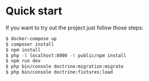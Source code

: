 # Quick start

If you want to try out the project just follow those steps:

```bash
$ docker-compose up
$ composer install
$ npm install
$ php -S localhost:8000 -t public/npm install
$ npm run dev
$ php bin/console doctrine:migration:migrate
$ php bin/console doctrine:fixtures:load
```